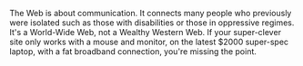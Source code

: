 

The Web is about communication. It connects many people who previously were isolated such as those with
disabilities or those in oppressive regimes. It's a World-Wide Web, not a Wealthy Western Web. If your
super-clever site only works with a mouse and monitor, on the latest $2000 super-spec laptop, with a fat
broadband connection, you're missing the point.